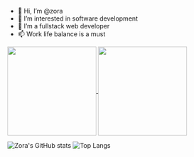 - 👋 Hi, I’m @zora
- 👀 I’m interested in software development
- 🌱 I’m a fullstack web developer
- 📫 Work life balance is a must

<!---
zora004/zora004 is a ✨ special ✨ repository because its `README.md` (this file) appears on your GitHub profile.
You can click the Preview link to take a look at your changes.
--->

<a href="https://github.com/anuraghazra/github-readme-stats">
  <img height=200 align="center" src="https://github-readme-stats.vercel.app/api?username=anuraghazra" />
</a>
<a href="https://github.com/anuraghazra/convoychat">
  <img height=200 align="center" src="https://github-readme-stats.vercel.app/api/top-langs?username=anuraghazra&layout=compact&langs_count=8&card_width=320" />
</a>

![Zora's GitHub stats](https://github-readme-stats.vercel.app/api?username=zora004&show_icons=true&theme=transparent)
![Top Langs](https://github-readme-stats.vercel.app/api/top-langs/?username=anuraghazra&layout=compact&theme=transparent)
